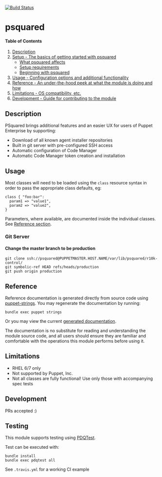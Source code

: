 [![Build Status](https://travis-ci.org/GeoffWilliams/psquared.svg?branch=master)](https://travis-ci.org/GeoffWilliams/psquared)
# psquared

#### Table of Contents

1. [Description](#description)
1. [Setup - The basics of getting started with psquared](#setup)
    * [What psquared affects](#what-psquared-affects)
    * [Setup requirements](#setup-requirements)
    * [Beginning with psquared](#beginning-with-psquared)
1. [Usage - Configuration options and additional functionality](#usage)
1. [Reference - An under-the-hood peek at what the module is doing and how](#reference)
1. [Limitations - OS compatibility, etc.](#limitations)
1. [Development - Guide for contributing to the module](#development)

## Description

PSquared brings additional features and an easier UX for users of Puppet Enterprise by supporting:
* Download of all known agent installer repositories
* Built in git server with pre-configured SSH access
* Automatic configuration of Code Manager
* Automatic Code Manager token creation and installation


## Usage

Most classes will need to be loaded using the `class` resource syntax in order to pass the appropriate class defaults, eg:

```puppet
class { "foo:bar":
  param1 => "value1",
  param2 => "value2",
}
```

Parameters, where available, are documented inside the individual classes.  See [Reference section](#reference).

### Git Server
#### Change the master branch to be production
```shell
git clone ssh://psquared@PUPPETMASTER.HOST.NAME/var/lib/psquared/r10k-control/
git symbolic-ref HEAD refs/heads/production
git push origin production
```


## Reference
Reference documentation is generated directly from source code using [puppet-strings](https://github.com/puppetlabs/puppet-strings).  You may regenerate the documentation by running:

```shell
bundle exec puppet strings
```

Or you may view the current [generated documentation](https://rawgit.com/GeoffWilliams/psquared/master/doc/index.html).

The documentation is no substitute for reading and understanding the module source code, and all users should ensure they are familiar and comfortable with the operations this module performs before using it.

## Limitations
* RHEL 6/7 only
* Not supported by Puppet, Inc.
* Not all classes are fully functional!  Use only those with accompanying spec tests


## Development

PRs accepted :)

## Testing
This module supports testing using [PDQTest](https://github.com/GeoffWilliams/pdqtest).


Test can be executed with:

```
bundle install
bundle exec pdqtest all
```

See `.travis.yml` for a working CI example
